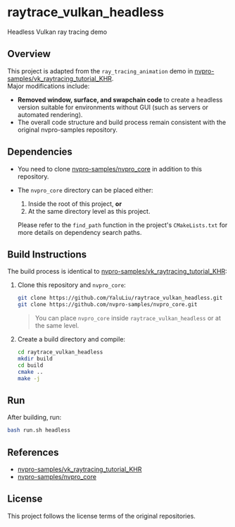 # raytrace_vulkan_headless

Headless Vulkan ray tracing demo

## Overview

This project is adapted from the `ray_tracing_animation` demo in [nvpro-samples/vk_raytracing_tutorial_KHR](https://github.com/nvpro-samples/vk_raytracing_tutorial_KHR).  
Major modifications include:

- **Removed window, surface, and swapchain code** to create a headless version suitable for environments without GUI (such as servers or automated rendering).
- The overall code structure and build process remain consistent with the original nvpro-samples repository.

## Dependencies

- You need to clone [nvpro-samples/nvpro_core](https://github.com/nvpro-samples/nvpro_core) in addition to this repository.
- The `nvpro_core` directory can be placed either:
  1. Inside the root of this project, **or**
  2. At the same directory level as this project.

  Please refer to the `find_path` function in the project's `CMakeLists.txt` for more details on dependency search paths.

## Build Instructions

The build process is identical to [nvpro-samples/vk_raytracing_tutorial_KHR](https://github.com/nvpro-samples/vk_raytracing_tutorial_KHR):

1. Clone this repository and `nvpro_core`:
    ```bash
    git clone https://github.com/YaluLiu/raytrace_vulkan_headless.git
    git clone https://github.com/nvpro-samples/nvpro_core.git
    ```
    > You can place `nvpro_core` inside `raytrace_vulkan_headless` or at the same level.

2. Create a build directory and compile:
    ```bash
    cd raytrace_vulkan_headless
    mkdir build
    cd build
    cmake ..
    make -j
    ```

## Run

After building, run:
```bash
bash run.sh headless
```

## References

- [nvpro-samples/vk_raytracing_tutorial_KHR](https://github.com/nvpro-samples/vk_raytracing_tutorial_KHR)
- [nvpro-samples/nvpro_core](https://github.com/nvpro-samples/nvpro_core)

## License

This project follows the license terms of the original repositories.